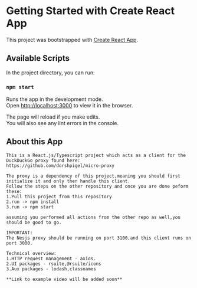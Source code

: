 # Getting Started with Create React App

This project was bootstrapped with [Create React App](https://github.com/facebook/create-react-app).

## Available Scripts

In the project directory, you can run:

### `npm start`

Runs the app in the development mode.\
Open [http://localhost:3000](http://localhost:3000) to view it in the browser.

The page will reload if you make edits.\
You will also see any lint errors in the console.

## About this App
```
This is a React.js/Typescript project which acts as a client for the DuckDuckGo proxy found here:
https://github.com/dorshpigel/micro-proxy

The proxy is a dependency of this project,meaning you should first initialize it and only then handle this client.
Follow the steps on the other repository and once you are done peform these:
1.Pull this project from this repository
2.run -> npm install
3.run -> npm start

assuming you performed all actions from the other repo as well,you should be good to go.

IMPORTANT:
The Nesjs proxy should be running on port 3100,and this client runs on port 3000.

Technical overview:
1.HTTP request management - axios.
2.UI packages - rsuite,@rsuite/icons
3.Aux packages - lodash,classnames

**Link to example video will be added soon**
```

